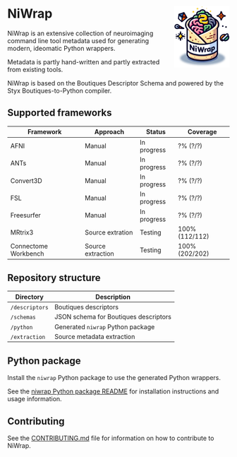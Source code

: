 
# NiWrap <img src="logo.png" align="right" width="25%"/>

NiWrap is an extensive collection of neuroimaging command line tool metadata used for generating modern, ideomatic Python wrappers.

Metadata is partly hand-written and partly extracted from existing tools.

NiWrap is based on the Boutiques Descriptor Schema and powered by the Styx Boutiques-to-Python compiler.

## Supported frameworks

| Framework | Approach | Status | Coverage |
| --- | --- | --- | --- |
| AFNI | Manual | In progress | ?% (?/?) |
| ANTs | Manual | In progress | ?% (?/?) |
| Convert3D | Manual | In progress | ?% (?/?) |
| FSL | Manual | In progress | ?% (?/?) |
| Freesurfer | Manual | In progress | ?% (?/?) |
| MRtrix3 | Source extration | Testing | 100% (112/112) |
| Connectome Workbench | Source extraction | Testing | 100% (202/202) |

## Repository structure

| Directory | Description |
| --- | --- |
| `/descriptors` | Boutiques descriptors |
| `/schemas` | JSON schema for Boutiques descriptors |
| `/python` | Generated `niwrap` Python package |
| `/extraction` | Source metadata extraction |

## Python package

Install the `niwrap` Python package to use the generated Python wrappers.

See the [niwrap Python package README](./python/README.md) for installation instructions and usage information.

## Contributing

See the [CONTRIBUTING.md](./CONTRIBUTING.md) file for information on how to contribute to NiWrap.
